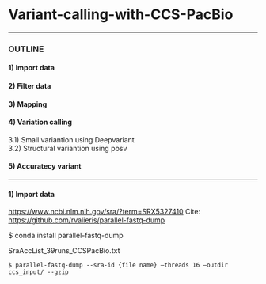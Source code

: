 # Variant-calling-with-CCS-PacBio
----
### OUTLINE
#### 1) Import data
#### 2) Filter data
#### 3) Mapping
#### 4) Variation calling
3.1)  Small variantion using Deepvariant \
3.2) Structural variantion using pbsv
#### 5) Accuratecy variant
----
#### 1) Import data
https://www.ncbi.nlm.nih.gov/sra/?term=SRX5327410
Cite: https://github.com/rvalieris/parallel-fastq-dump

$ conda install parallel-fastq-dump

SraAccList_39runs_CCSPacBio.txt
```
$ parallel-fastq-dump --sra-id {file name} –threads 16 –outdir ccs_input/ --gzip
```
